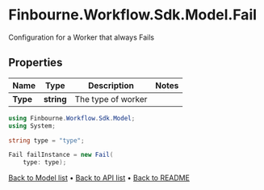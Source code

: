 # Finbourne.Workflow.Sdk.Model.Fail
Configuration for a Worker that always Fails

## Properties

Name | Type | Description | Notes
------------ | ------------- | ------------- | -------------
**Type** | **string** | The type of worker | 

```csharp
using Finbourne.Workflow.Sdk.Model;
using System;

string type = "type";

Fail failInstance = new Fail(
    type: type);
```

[Back to Model list](../README.md#documentation-for-models) &#8226; [Back to API list](../README.md#documentation-for-api-endpoints) &#8226; [Back to README](../README.md)

